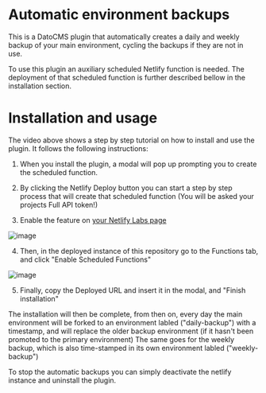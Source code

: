 # Automatic environment backups

This is a DatoCMS plugin that automatically creates a daily and weekly backup of your main environment, cycling the backups if they are not in use.

To use this plugin an auxiliary scheduled Netlify function is needed. The deployment of that scheduled function is further described bellow in the installation section.

# Installation and usage

The video above shows a step by step tutorial on how to install and use the plugin.
It follows the following instructions:

1. When you install the plugin, a modal will pop up prompting you to create the scheduled function.

2. By clicking the Netlify Deploy button you can start a step by step process that will create that scheduled function (You will be asked your projects Full API token!)

3. Enable the feature on [your Netlify Labs page](https://app.netlify.com/user/labs)

![image](https://user-images.githubusercontent.com/44898680/193444733-32151c30-4ae2-49cf-acec-af7fa1090d25.png)

4. Then, in the deployed instance of this repository go to the Functions tab, and click "Enable Scheduled Functions"

![image](https://user-images.githubusercontent.com/44898680/193444888-ddc09b42-aa6e-4b84-b2b6-2822e0743cb5.png)

5. Finally, copy the Deployed URL and insert it in the modal, and "Finish installation"

The installation will then be complete, from then on, every day the main environment will be forked to an environment labled ("daily-backup") with a timestamp, and will replace the older backup environment (if it hasn't been promoted to the primary environment)
The same goes for the weekly backup, which is also time-stamped in its own environment labled ("weekly-backup")

To stop the automatic backups you can simply deactivate the netlify instance and uninstall the plugin.
